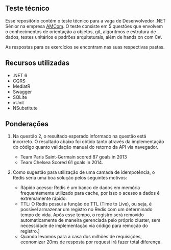 ## Teste técnico
Esse repositório contém o teste técnico para a vaga de Desenvolvedor .NET Sênior na empresa [AMCom](https://amcom.com.br/).
O teste consiste em 5 questões que envolvem o conhecimentos de orientação a objetos, git, algoritmos e estrutura de dados, testes unitários e padrões arquiteturais, além de hands on com C#.

As respostas para os exercícios se encontram nas suas respectivas pastas.

## Recursos utilizadas
- .NET 6
- CQRS
- MediatR
- Swagger
- SQLite
- xUnit
- NSubstitute

## Ponderações
1) Na questão 2, o resultado esperado informado na questão está incorreto. O resultado abaixo foi obtido tanto através da implementação do código quanto validação manual do retorno da API via navegador.
    - Team Paris Saint-Germain scored 87 goals in 2013
    - Team Chelsea Scored 61 goals in 2014.
    
    
2) Como sugestão para utilização de uma camada de idempotência, o Redis seria uma boa solução pelos seguintes motivos:
    - Rápido acesso: Redis é um banco de dados em memória frequentemente utilizado para cache, por isso o acesso a dados é extremamente rápido.
    - TTL: O Redis possui a função de TTL (Time to Live), ou seja, é possível armazenar um registro no Redis com um determinado tempo de vida. Após esse tempo, o registro será removido automaticamente de maneira gerenciada pelo próprio cluster, sem necessidade de implementação via código para remoção do registro.]
    - Quando levamos para a casa dos milhões de requisições, economizar 20ms de resposta por request irá fazer total diferença.

